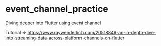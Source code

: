 # event_channel_practice

Diving deeper into Flutter using event channel

Tutorial => https://www.raywenderlich.com/20518849-an-in-depth-dive-into-streaming-data-across-platform-channels-on-flutter
